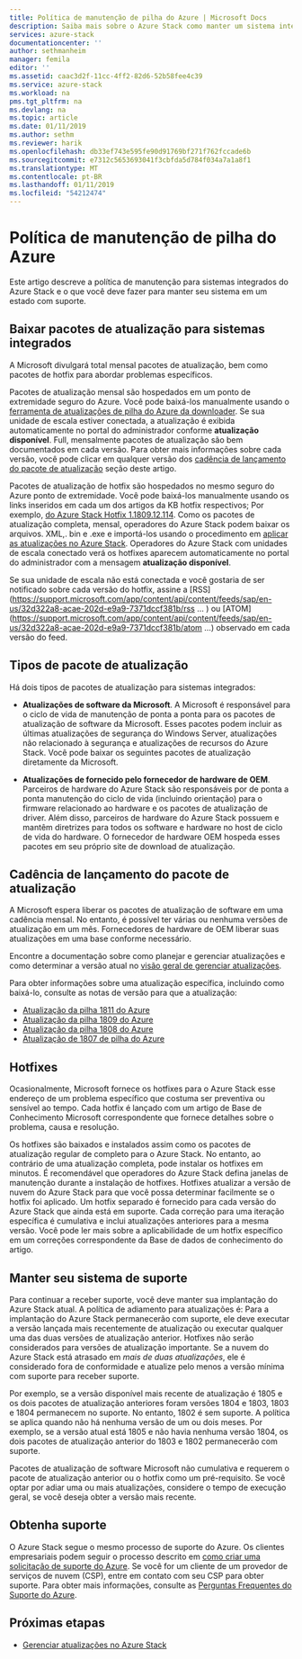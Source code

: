 ```yaml
---
title: Política de manutenção de pilha do Azure | Microsoft Docs
description: Saiba mais sobre o Azure Stack como manter um sistema integrado em um estado com suporte e política de manutenção.
services: azure-stack
documentationcenter: ''
author: sethmanheim
manager: femila
editor: ''
ms.assetid: caac3d2f-11cc-4ff2-82d6-52b58fee4c39
ms.service: azure-stack
ms.workload: na
pms.tgt_pltfrm: na
ms.devlang: na
ms.topic: article
ms.date: 01/11/2019
ms.author: sethm
ms.reviewer: harik
ms.openlocfilehash: db33ef743e595fe90d91769bf271f762fccade6b
ms.sourcegitcommit: e7312c5653693041f3cbfda5d784f034a7a1a8f1
ms.translationtype: MT
ms.contentlocale: pt-BR
ms.lasthandoff: 01/11/2019
ms.locfileid: "54212474"
---
```

# <a name="azure-stack-servicing-policy"></a>Política de manutenção de pilha do Azure

Este artigo descreve a política de manutenção para sistemas integrados do Azure Stack e o que você deve fazer para manter seu sistema em um estado com suporte.

## <a name="download-update-packages-for-integrated-systems"></a>Baixar pacotes de atualização para sistemas integrados

A Microsoft divulgará total mensal pacotes de atualização, bem como pacotes de hotfix para abordar problemas específicos.

Pacotes de atualização mensal são hospedados em um ponto de extremidade seguro do Azure. Você pode baixá-los manualmente usando o [ferramenta de atualizações de pilha do Azure da downloader](https://aka.ms/azurestackupdatedownload). Se sua unidade de escala estiver conectada, a atualização é exibida automaticamente no portal do administrador conforme **atualização disponível**. Full, mensalmente pacotes de atualização são bem documentados em cada versão. Para obter mais informações sobre cada versão, você pode clicar em qualquer versão dos [cadência de lançamento do pacote de atualização](#update-package-release-cadence) seção deste artigo.

Pacotes de atualização de hotfix são hospedados no mesmo seguro do Azure ponto de extremidade. Você pode baixá-los manualmente usando os links inseridos em cada um dos artigos da KB hotfix respectivos; Por exemplo, [do Azure Stack Hotfix 1.1809.12.114](https://support.microsoft.com/help/4481548/azure-stack-hotfix-1-1809-12-114). Como os pacotes de atualização completa, mensal, operadores do Azure Stack podem baixar os arquivos. XML,. bin e .exe e importá-los usando o procedimento em [aplicar as atualizações no Azure Stack](azure-stack-apply-updates.md). Operadores do Azure Stack com unidades de escala conectado verá os hotfixes aparecem automaticamente no portal do administrador com a mensagem **atualização disponível**.

Se sua unidade de escala não está conectada e você gostaria de ser notificado sobre cada versão do hotfix, assine a [RSS](https://support.microsoft.com/app/content/api/content/feeds/sap/en-us/32d322a8-acae-202d-e9a9-7371dccf381b/rss … ) ou [ATOM](https://support.microsoft.com/app/content/api/content/feeds/sap/en-us/32d322a8-acae-202d-e9a9-7371dccf381b/atom …) observado em cada versão do feed.  

## <a name="update-package-types"></a>Tipos de pacote de atualização

Há dois tipos de pacotes de atualização para sistemas integrados:

- **Atualizações de software da Microsoft**. A Microsoft é responsável para o ciclo de vida de manutenção de ponta a ponta para os pacotes de atualização de software da Microsoft. Esses pacotes podem incluir as últimas atualizações de segurança do Windows Server, atualizações não relacionado à segurança e atualizações de recursos do Azure Stack. Você pode baixar os seguintes pacotes de atualização diretamente da Microsoft.

- **Atualizações de fornecido pelo fornecedor de hardware de OEM**. Parceiros de hardware do Azure Stack são responsáveis por de ponta a ponta manutenção do ciclo de vida (incluindo orientação) para o firmware relacionado ao hardware e os pacotes de atualização de driver. Além disso, parceiros de hardware do Azure Stack possuem e mantêm diretrizes para todos os software e hardware no host de ciclo de vida do hardware. O fornecedor de hardware OEM hospeda esses pacotes em seu próprio site de download de atualização.

## <a name="update-package-release-cadence"></a>Cadência de lançamento do pacote de atualização

A Microsoft espera liberar os pacotes de atualização de software em uma cadência mensal. No entanto, é possível ter várias ou nenhuma versões de atualização em um mês. Fornecedores de hardware de OEM liberar suas atualizações em uma base conforme necessário.

Encontre a documentação sobre como planejar e gerenciar atualizações e como determinar a versão atual no [visão geral de gerenciar atualizações](azure-stack-updates.md).

Para obter informações sobre uma atualização específica, incluindo como baixá-lo, consulte as notas de versão para que a atualização:

- [Atualização da pilha 1811 do Azure](azure-stack-update-1811.md)
- [Atualização da pilha 1809 do Azure](azure-stack-update-1809.md)
- [Atualização da pilha 1808 do Azure](azure-stack-update-1808.md)
- [Atualização de 1807 de pilha do Azure](azure-stack-update-1807.md)

## <a name="hotfixes"></a>Hotfixes

Ocasionalmente, Microsoft fornece os hotfixes para o Azure Stack esse endereço de um problema específico que costuma ser preventiva ou sensível ao tempo.  Cada hotfix é lançado com um artigo de Base de Conhecimento Microsoft correspondente que fornece detalhes sobre o problema, causa e resolução.

Os hotfixes são baixados e instalados assim como os pacotes de atualização regular de completo para o Azure Stack. No entanto, ao contrário de uma atualização completa, pode instalar os hotfixes em minutos. É recomendável que operadores do Azure Stack defina janelas de manutenção durante a instalação de hotfixes. Hotfixes atualizar a versão de nuvem do Azure Stack para que você possa determinar facilmente se o hotfix foi aplicado. Um hotfix separado é fornecido para cada versão do Azure Stack que ainda está em suporte. Cada correção para uma iteração específica é cumulativa e inclui atualizações anteriores para a mesma versão. Você pode ler mais sobre a aplicabilidade de um hotfix específico em um correções correspondente da Base de dados de conhecimento do artigo.  

## <a name="keep-your-system-under-support"></a>Manter seu sistema de suporte

Para continuar a receber suporte, você deve manter sua implantação do Azure Stack atual. A política de adiamento para atualizações é: Para a implantação do Azure Stack permanecerão com suporte, ele deve executar a versão lançada mais recentemente de atualização ou executar qualquer uma das duas versões de atualização anterior. Hotfixes não serão considerados para versões de atualização importante. Se a nuvem do Azure Stack está atrasado em *mais de duas atualizações*, ele é considerado fora de conformidade e atualize pelo menos a versão mínima com suporte para receber suporte.

Por exemplo, se a versão disponível mais recente de atualização é 1805 e os dois pacotes de atualização anteriores foram versões 1804 e 1803, 1803 e 1804 permanecem no suporte. No entanto, 1802 é sem suporte. A política se aplica quando não há nenhuma versão de um ou dois meses. Por exemplo, se a versão atual está 1805 e não havia nenhuma versão 1804, os dois pacotes de atualização anterior do 1803 e 1802 permanecerão com suporte.

Pacotes de atualização de software Microsoft não cumulativa e requerem o pacote de atualização anterior ou o hotfix como um pré-requisito. Se você optar por adiar uma ou mais atualizações, considere o tempo de execução geral, se você deseja obter a versão mais recente.

## <a name="get-support"></a>Obtenha suporte

O Azure Stack segue o mesmo processo de suporte do Azure. Os clientes empresariais podem seguir o processo descrito em [como criar uma solicitação de suporte do Azure](/azure/azure-supportability/how-to-create-azure-support-request). Se você for um cliente de um provedor de serviços de nuvem (CSP), entre em contato com seu CSP para obter suporte.  Para obter mais informações, consulte as [Perguntas Frequentes do Suporte do Azure](https://azure.microsoft.com/support/faq/).

## <a name="next-steps"></a>Próximas etapas

- [Gerenciar atualizações no Azure Stack](azure-stack-updates.md)